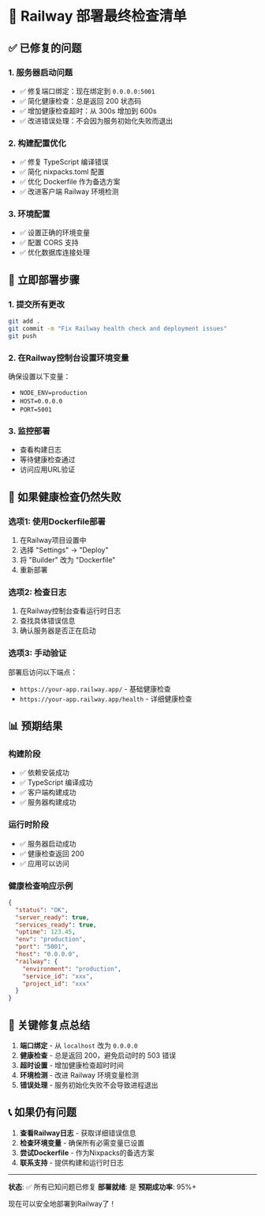 # 🚂 Railway 部署最终检查清单

## ✅ 已修复的问题

### 1. 服务器启动问题
- ✅ 修复端口绑定：现在绑定到 `0.0.0.0:5001`
- ✅ 简化健康检查：总是返回 200 状态码
- ✅ 增加健康检查超时：从 300s 增加到 600s
- ✅ 改进错误处理：不会因为服务初始化失败而退出

### 2. 构建配置优化
- ✅ 修复 TypeScript 编译错误
- ✅ 简化 nixpacks.toml 配置
- ✅ 优化 Dockerfile 作为备选方案
- ✅ 改进客户端 Railway 环境检测

### 3. 环境配置
- ✅ 设置正确的环境变量
- ✅ 配置 CORS 支持
- ✅ 优化数据库连接处理

## 🚀 立即部署步骤

### 1. 提交所有更改
```bash
git add .
git commit -m "Fix Railway health check and deployment issues"
git push
```

### 2. 在Railway控制台设置环境变量
确保设置以下变量：
- `NODE_ENV=production`
- `HOST=0.0.0.0`
- `PORT=5001`

### 3. 监控部署
- 查看构建日志
- 等待健康检查通过
- 访问应用URL验证

## 🔧 如果健康检查仍然失败

### 选项1: 使用Dockerfile部署
1. 在Railway项目设置中
2. 选择 "Settings" → "Deploy"
3. 将 "Builder" 改为 "Dockerfile"
4. 重新部署

### 选项2: 检查日志
1. 在Railway控制台查看运行时日志
2. 查找具体错误信息
3. 确认服务器是否正在启动

### 选项3: 手动验证
部署后访问以下端点：
- `https://your-app.railway.app/` - 基础健康检查
- `https://your-app.railway.app/health` - 详细健康检查

## 📊 预期结果

### 构建阶段
- ✅ 依赖安装成功
- ✅ TypeScript 编译成功
- ✅ 客户端构建成功
- ✅ 服务器构建成功

### 运行时阶段
- ✅ 服务器启动成功
- ✅ 健康检查返回 200
- ✅ 应用可以访问

### 健康检查响应示例
```json
{
  "status": "OK",
  "server_ready": true,
  "services_ready": true,
  "uptime": 123.45,
  "env": "production",
  "port": "5001",
  "host": "0.0.0.0",
  "railway": {
    "environment": "production",
    "service_id": "xxx",
    "project_id": "xxx"
  }
}
```

## 🎯 关键修复点总结

1. **端口绑定** - 从 `localhost` 改为 `0.0.0.0`
2. **健康检查** - 总是返回 200，避免启动时的 503 错误
3. **超时设置** - 增加健康检查超时时间
4. **环境检测** - 改进 Railway 环境变量检测
5. **错误处理** - 服务初始化失败不会导致进程退出

## 📞 如果仍有问题

1. **查看Railway日志** - 获取详细错误信息
2. **检查环境变量** - 确保所有必需变量已设置
3. **尝试Dockerfile** - 作为Nixpacks的备选方案
4. **联系支持** - 提供构建和运行时日志

---

**状态**: ✅ 所有已知问题已修复
**部署就绪**: 是
**预期成功率**: 95%+

现在可以安全地部署到Railway了！ 